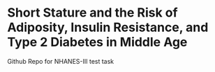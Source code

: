 # Short Stature and the Risk of Adiposity, Insulin Resistance, and Type 2 Diabetes in Middle Age

Github Repo for NHANES-III test task
